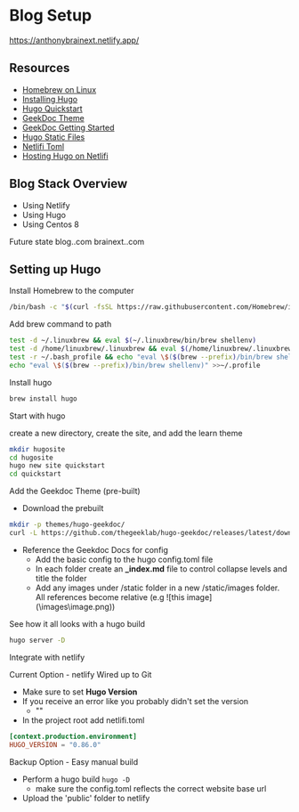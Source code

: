 # Blog Setup #

https://anthonybrainext.netlify.app/

## Resources ##

- [Homebrew on Linux](https://docs.brew.sh/Homebrew-on-Linux)
- [Installing Hugo](https://gohugo.io/getting-started/quick-start/)
- [Hugo Quickstart](https://gohugo.io/getting-started/quick-start/)
- [GeekDoc Theme](https://themes.gohugo.io/themes/hugo-geekdoc/)
- [GeekDoc Getting Started](https://geekdocs.de/usage/getting-started/)
- [Hugo Static Files](https://gohugo.io/content-management/static-files/)
- [Netlifi Toml](https://docs.netlify.com/configure-builds/file-based-configuration/#sample-file)
- [Hosting Hugo on Netlifi](https://gohugo.io/hosting-and-deployment/hosting-on-netlify/)
  
  
## Blog Stack Overview ##

- Using Netlify
- Using Hugo
- Using Centos 8

Future state
blog.<siteurl>.com
brainext.<siteurl>.com
  
## Setting up Hugo ##

Install Homebrew to the computer

```bash
/bin/bash -c "$(curl -fsSL https://raw.githubusercontent.com/Homebrew/install/HEAD/install.sh)"
```

Add brew command to path

```bash
test -d ~/.linuxbrew && eval $(~/.linuxbrew/bin/brew shellenv)
test -d /home/linuxbrew/.linuxbrew && eval $(/home/linuxbrew/.linuxbrew/bin/brew shellenv)
test -r ~/.bash_profile && echo "eval \$($(brew --prefix)/bin/brew shellenv)" >>~/.bash_profile
echo "eval \$($(brew --prefix)/bin/brew shellenv)" >>~/.profile
```

Install hugo

```bash
brew install hugo
```

Start with hugo

create a new directory, create the site, and add the learn theme

```bash
mkdir hugosite
cd hugosite
hugo new site quickstart
cd quickstart
```

Add the Geekdoc Theme (pre-built)

- Download the prebuilt

```bash
mkdir -p themes/hugo-geekdoc/
curl -L https://github.com/thegeeklab/hugo-geekdoc/releases/latest/download/hugo-geekdoc.tar.gz | tar -xz -C themes/hugo-geekdoc/ --strip-components=1
```

- Reference the Geekdoc Docs for config
  - Add the basic config to the hugo config.toml file
  - In each folder create an **_index.md** file to control collapse levels and title the folder
  - Add any images under /static folder in a new /static/images folder. All references become relative (e.g \!\[this image\]\(\\images\\image.png\))

See how it all looks with a hugo build

```bash
hugo server -D
```

Integrate with netlify 

Current Option - netlify Wired up to Git

- Make sure to set **Hugo Version**
- If you receive an error like you probably didn't set the version
  - ""
- In the project root add netlifi.toml

```toml
[context.production.environment]
HUGO_VERSION = "0.86.0"
```

Backup Option - Easy manual build 

- Perform a hugo build `hugo -D`
  - make sure the config.toml reflects the correct website base url
- Upload the 'public' folder to netlify